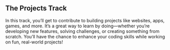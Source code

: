 ## The Projects Track

In this track, you’ll get to contribute to building projects like websites, apps, games, and more. It’s a great way to learn by doing—whether you’re developing new features, solving challenges, or creating something from scratch. You’ll have the chance to enhance your coding skills while working on fun, real-world projects!